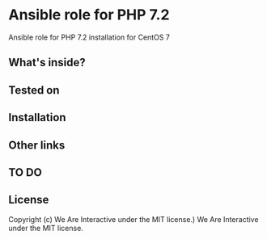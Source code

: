 # Ansible role for PHP 7.2
Ansible role for PHP 7.2 installation for CentOS 7

## What's inside?

## Tested on

## Installation

## Other links

## TO DO

## License
Copyright (c) We Are Interactive under the MIT license.) We Are Interactive under the MIT license.